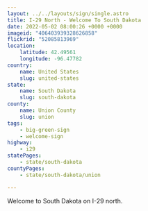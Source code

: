 ```yaml
---
layout: ../../layouts/sign/single.astro
title: I-29 North - Welcome To South Dakota
date: 2022-05-02 08:00:26 +0000 +0000
imageid: "406403939328626858"
flickrid: "52085813969"
location:
    latitude: 42.49561
    longitude: -96.47782
country:
    name: United States
    slug: united-states
state:
    name: South Dakota
    slug: south-dakota
county:
    name: Union County
    slug: union
tags:
    - big-green-sign
    - welcome-sign
highway:
    - i29
statePages:
    - state/south-dakota
countyPages:
    - state/south-dakota/union

---
```

Welcome to South Dakota on I-29 north.